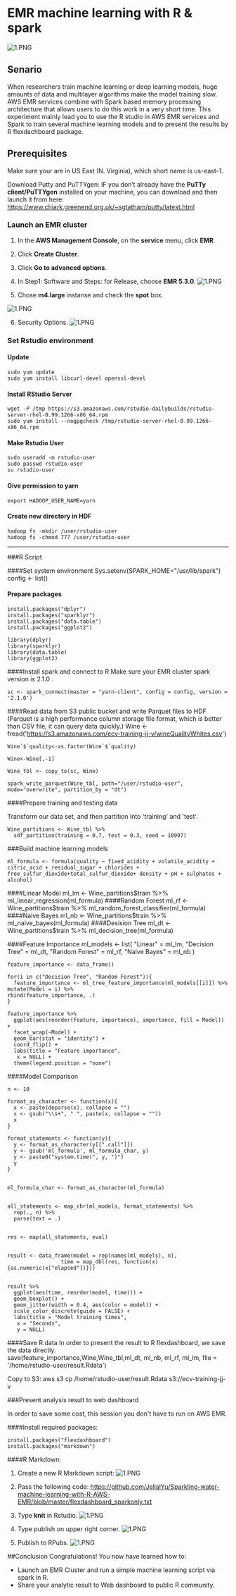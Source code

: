 # EMR machine learning with R & spark


![1.PNG](/_1534713729402.PNG)


## Senario

When researchers train machine learning or deep learning models, huge amounts of data and multilayer algorithms make the model training slow.
AWS EMR services combine with Spark based memory processing architecture that allows users to do this work in a very short time. 
This experiment mainly lead you to use the R studio in AWS EMR services and Spark to train several machine learning models and to present the results by R flexdachboard package.


## Prerequisites

Make sure your are in US East (N. Virginia), which short name is us-east-1.

Download Putty and PuTTYgen: IF you don’t already have the **PuTTy client/PuTTYgen** installed on your machine, you can download and then launch it from here:
https://www.chiark.greenend.org.uk/~sgtatham/putty/latest.html

### Launch an EMR cluster
1. In the **AWS Management Console**, on the **service** menu, click **EMR**.

2. 	Click **Create Cluster**.

3. 	Click **Go to advanced options**.

4. 	In Step1: Software and Steps: for Release, choose **EMR 5.3.0**.
![1.PNG](./_1534710618851.PNG)

5. 	Chose **m4.large** instanse and check the **spot** box.

![1.PNG](./_1534710709709.PNG)

6.	Security Options. 
![1.PNG](./_1534710942083.PNG)

### Set Rstudio environment

#### Update
	sudo yum update
	sudo yum install libcurl-devel openssl-devel 

#### Install RStudio Server
	wget -P /tmp https://s3.amazonaws.com/rstudio-dailybuilds/rstudio-server-rhel-0.99.1266-x86_64.rpm
	sudo yum install --nogpgcheck /tmp/rstudio-server-rhel-0.99.1266-x86_64.rpm

#### Make Rstudio User
	sudo useradd -m rstudio-user
	sudo passwd rstudio-user
	su rstudio-user

#### Give permission to yarn
	export HADOOP_USER_NAME=yarn

#### Create new directory in HDF
	hadoop fs -mkdir /user/rstudio-user
	hadoop fs -chmod 777 /user/rstudio-user

---
###R Script

####Set system environment 
	Sys.setenv(SPARK_HOME="/usr/lib/spark")
	config <- list() 

#### Prepare packages

	install.packages("dplyr")
	install.packages("sparklyr")
	install.packages("data.table")
	install.packages("ggplot2")

	library(dplyr)
	library(sparklyr)
	library(data.table)
	library(ggplot2)

####Install spark and connect to R
Make sure your EMR cluster spark version is 2.1.0 .

	sc <- spark_connect(master = "yarn-client", config = config, version = '2.1.0')

####Read data from S3 public bucket and write  Parquet files to HDF
(Parquet is a high performance column storage file format, which is better than CSV file, it can query data quickly.)
	Wine <- fread('https://s3.amazonaws.com/ecv-training-jj-v/wineQualityWhites.csv')

	Wine`$`quality<-as.factor(Wine`$`quality)

	Wine<-Wine[,-1]

	Wine_tbl <- copy_to(sc, Wine)

	spark_write_parquet(Wine_tbl, path="/user/rstudio-user", mode="overwrite", partition_by = "dt")


####Prepare training and testing data
 
Transform our data set, and then partition into 'training' and 'test'.

	Wine_partitions <- Wine_tbl %>%
	  sdf_partition(training = 0.7, test = 0.3, seed = 10997)


###Build machine learning models

	ml_formula <- formula(quality ~ fixed_acidity + volatile_acidity + citric_acid + residual_sugar + chlorides + free_sulfur_dioxide+total_sulfur_dioxide+ density + pH + sulphates + alcohol)

####Linear Model
	ml_lm <- Wine_partitions$train %>%
	  ml_linear_regression(ml_formula)
####Random Forest
	ml_rf <- Wine_partitions$train %>%
	  ml_random_forest_classifier(ml_formula)
####Naive Bayes
	ml_nb <- Wine_partitions$train %>%
	  ml_naive_bayes(ml_formula)
####Desision Tree
	ml_dt <-  Wine_partitions$train %>%
	  ml_decision_tree(ml_formula)

####Feature Importance
	ml_models <- list(
	  "Linear" = ml_lm,
	  "Decision Tree" = ml_dt,
	  "Random Forest" = ml_rf,
	  "Naive Bayes" = ml_nb
	)

	feature_importance <- data_frame()

	for(i in c("Decision Tree", "Random Forest")){
	  feature_importance <- ml_tree_feature_importance(ml_models[[i]]) %>%
    mutate(Model = i) %>%
    rbind(feature_importance, .)
	}

	feature_importance %>%
	  ggplot(aes(reorder(feature, importance), importance, fill = Model)) + 
	  facet_wrap(~Model) +
	  geom_bar(stat = "identity") + 
	  coord_flip() +
	  labs(title = "Feature importance",
       x = NULL) +
	  theme(legend.position = "none")

####Model Comparison


	n <- 10

	format_as_character <- function(x){
	  x <- paste(deparse(x), collapse = "")
	  x <- gsub("\\s+", " ", paste(x, collapse = ""))
	  x
	}

	format_statements <- function(y){
	  y <- format_as_character(y[[".call"]])
	  y <- gsub('ml_formula', ml_formula_char, y)
	  y <- paste0("system.time(", y, ")")
	  y
	}


	ml_formula_char <- format_as_character(ml_formula)


	all_statements <- map_chr(ml_models, format_statements) %>%
	  rep(., n) %>%
	  parse(text = .)


	res <- map(all_statements, eval)


	result <- data_frame(model = rep(names(ml_models), n),
                     time = map_dbl(res, function(x){as.numeric(x["elapsed"])})) 


	result %>%
	  ggplot(aes(time, reorder(model, time))) + 
	  geom_boxplot() + 
	  geom_jitter(width = 0.4, aes(color = model)) +
	  scale_color_discrete(guide = FALSE) +
	  labs(title = "Model training times",
       x = "Seconds",
       y = NULL)

                                

####Save R.data
In order to present the result to R flexdashboard, we save the data directly.  
	save(feature_importance,Wine,Wine_tbl,ml_dt, ml_nb, ml_rf, ml_lm, file = '/home/rstudio-user/result.Rdata')

Copy to S3: 
	aws s3 cp /home/rstudio-user/result.Rdata s3://ecv-training-jj-v



###Present analysis result to web dashboard

In order to save some cost, this session you don't have to run on AWS EMR.

####Install required packages:

	install.packages("flexdashboard")
	install.packages("markdown")

####R Markdown:

1. Create a new R Markdown script:
![1.PNG](./_1534709851711.PNG)

2. Pass the following code:
https://github.com/JellalYu/Sparkling-water-machine-learning-with-R-AWS-EMR/blob/master/flexdashboard_sparkonly.txt


3. Type **knit** in Rstudio.
![1.PNG](./_1534711225656.PNG)

4. Type publish on upper right corner.
 ![1.PNG](./_1534717691550.PNG)

5. Publish to RPubs.
![1.PNG](./_1534717959271.PNG)

##Conclusion
Congratulations! You now have learned how to:
* Launch an EMR Cluster and run a simple machine learning script via spark in R.
* Share your analytic result to Web dashboard to public R community.

